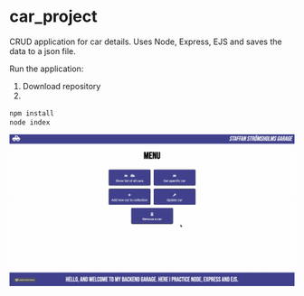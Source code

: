 # car_project
CRUD application for car details. Uses Node, Express, EJS and saves the data to a json file.

Run the application: 
1. Download repository
2. 
```shell
npm install
node index
```
![](car-project.gif)
